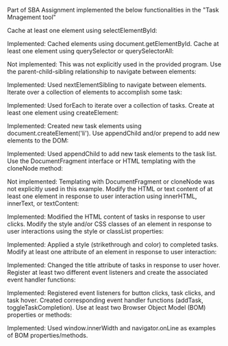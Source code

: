 Part of SBA Assignment implemented the below functionalities in the "Task Mnagement tool"

Cache at least one element using selectElementById:

Implemented: Cached elements using document.getElementById.
Cache at least one element using querySelector or querySelectorAll:

Not implemented: This was not explicitly used in the provided program.
Use the parent-child-sibling relationship to navigate between elements:

Implemented: Used nextElementSibling to navigate between elements.
Iterate over a collection of elements to accomplish some task:

Implemented: Used forEach to iterate over a collection of tasks.
Create at least one element using createElement:

Implemented: Created new task elements using document.createElement('li').
Use appendChild and/or prepend to add new elements to the DOM:

Implemented: Used appendChild to add new task elements to the task list.
Use the DocumentFragment interface or HTML templating with the cloneNode method:

Not implemented: Templating with DocumentFragment or cloneNode was not explicitly used in this example.
Modify the HTML or text content of at least one element in response to user interaction using innerHTML, innerText, or textContent:

Implemented: Modified the HTML content of tasks in response to user clicks.
Modify the style and/or CSS classes of an element in response to user interactions using the style or classList properties:

Implemented: Applied a style (strikethrough and color) to completed tasks.
Modify at least one attribute of an element in response to user interaction:

Implemented: Changed the title attribute of tasks in response to user hover.
Register at least two different event listeners and create the associated event handler functions:

Implemented: Registered event listeners for button clicks, task clicks, and task hover. Created corresponding event handler functions (addTask, toggleTaskCompletion).
Use at least two Browser Object Model (BOM) properties or methods:

Implemented: Used window.innerWidth and navigator.onLine as examples of BOM properties/methods.